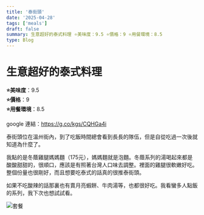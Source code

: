 ```yaml
---
title: '泰街頭'
date: '2025-04-28'
tags: ['meals']
draft: false
summary: 生意超好的泰式料理 ⭐️美味度：9.5 ⭐️價格：9 ⭐️用餐環境：8.5
type: Blog
---
```


# 生意超好的泰式料理

**⭐️美味度**：9.5  
**⭐️價格**：9  
**⭐️用餐環境**：8.5

google 連結：https://g.co/kgs/CQHGa4i

泰街頭位在溫州街內，到了吃飯時間總會看到長長的隊伍，但是自從吃過一次後就知道為什麼了。

我點的是冬蔭雞腿媽媽麵（175元），媽媽麵就是泡麵。冬蔭系列的湯喝起來都是酸酸甜甜的，很順口，應該是有照著台灣人口味去調整。裡面的雞腿很軟嫩好吃。整個份量也很剛好，而且想要吃泰式的話真的很推泰街頭。

如果不吃酸辣的話那裏也有賣月亮蝦餅、牛肉湯等，也都很好吃。我看蠻多人點飯的系列，我下次也想試試看。

![套餐](/static/images/meal3.png)
